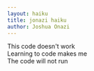 ```yaml
---
layout: haiku
title: jonazi haiku
author: Joshua Onazi
---
```


This code doesn't work<br>
Learning to code makes me <br>
The code will not run<br>
